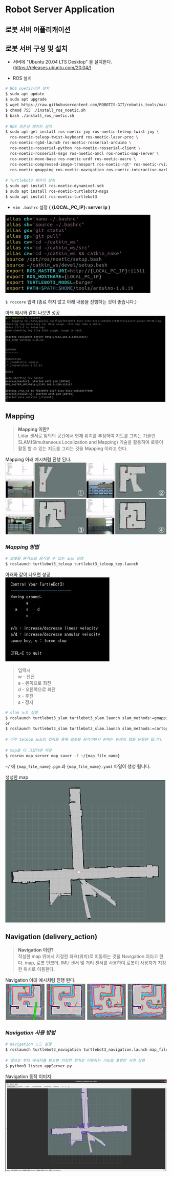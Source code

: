 # Robot Server Application
## 로봇 서버 어플리캐이션

## 로봇 서버 구성 및 설치

* 서버에 "Ubuntu 20.04 LTS Desktop" 을 설치한다. (https://releases.ubuntu.com/20.04/)

* ROS 설치
``` bash
# ROS noetic버전 설치
$ sudo apt update
$ sudo apt upgrade
$ wget https://raw.githubusercontent.com/ROBOTIS-GIT/robotis_tools/master/install_ros_noetic.sh
$ chmod 755 ./install_ros_noetic.sh 
$ bash ./install_ros_noetic.sh

# ROS 의존성 패키지 설치
$ sudo apt-get install ros-noetic-joy ros-noetic-teleop-twist-joy \
  ros-noetic-teleop-twist-keyboard ros-noetic-laser-proc \
  ros-noetic-rgbd-launch ros-noetic-rosserial-arduino \
  ros-noetic-rosserial-python ros-noetic-rosserial-client \
  ros-noetic-rosserial-msgs ros-noetic-amcl ros-noetic-map-server \
  ros-noetic-move-base ros-noetic-urdf ros-noetic-xacro \
  ros-noetic-compressed-image-transport ros-noetic-rqt* ros-noetic-rviz \
  ros-noetic-gmapping ros-noetic-navigation ros-noetic-interactive-markers

# Turtlebot3 패키지 설치
$ sudo apt install ros-noetic-dynamixel-sdk
$ sudo apt install ros-noetic-turtlebot3-msgs
$ sudo apt install ros-noetic-turtlebot3
```

* `vim .bashrc` 설정 **( {LOCAL_PC_IP}: server ip )** <br>
<img src = './Image/server_bash.jpg'>

`$ roscore` 입력 (종료 하지 않고 아래 내용을 진행하는 것이 좋습니다.)

아래 예시와 같이 나오면 성공<br>
<img src = './Image/roscore.jpg' width = '500'>

## Mapping
> **Mapping 이란?** <br>
> Lidar 센서로 임의의 공간에서 현재 위치를 추정하여 지도를 그리는 기술인 SLAM(Simultaneous Localization and Mapping) 기술을 활용하여 로봇이 활동 할 수 있는 지도를 그리는 것을 Mapping 이라고 한다.

Mapping 아래 예시처럼 진행 된다.<br>
<img src = './Image/mapping.jpg' width = '600'>

### _Mapping 방법_

```bash
# 로봇을 원격으로 움직일 수 있는 노드 실행
$ roslaunch turtlebot3_teleop turtlebot3_teleop_key.launch
```
아래와 같이 나오면 성공<br>
<img src='./Image/teleop.jpg'>

> 입력시 <br>
> w - 전진 <br>
> a - 왼쪽으로 회전 <br>
> d - 오른쪽으로 회전<br>
> x - 후진 <br>
> s - 정지 <br>


```bash
# slam 노드 실행
$ roslaunch turtlebot3_slam turtlebot3_slam.launch slam_methods:=gmapping
or
$ roslaunch turtlebot3_slam turtlebot3_slam.launch slam_methods:=cartographer #추천

# 이후 teleop 노드의 입력을 통해 로봇을 움직이면서 원하는 만큼의 맵을 만들면 됩니다.

# map을 다 그렸다면 저장
$ rosrun map_server map_saver -f ~/{map_file_name}
```

`~/` 에 `{map_file_name}.pgm` 과 `{map_file_name}.yaml` 파일이 생성 됩니다.

생성한 map<br>
<img src = './Image/map.jpg' width = '500'>

## Navigation (delivery_action)
> **Navigation 이란?**<br>
> 작성한 map 위에서 지정한 좌표(위치)로 이동하는 것을 Navigation 이라고 한다.
> map, 로봇 인코더, IMU 센서 및 거리 센서를 사용하여 로봇이 사용자가 지정한 위치로 이동한다.

Navigation 아래 예시처럼 진행 된다.<br>
<img src = './Image/2d_nav_goal.jpg'>

### _Navigation 사용 방법_
```bash
# navigation 노드 실행
$ roslaunch turtlebot3_navigation turtlebot3_navigation.launch map_file:=$HOME/{map_file_name}.yaml

# 앱으로 부터 메세지를 받으면 지정한 위치로 이동하는 기능을 포함한 서버 실행
$ python3 listen_appServer.py
```

Navigation 동작 이미지
<img src = './Image/navigation.jpg'>